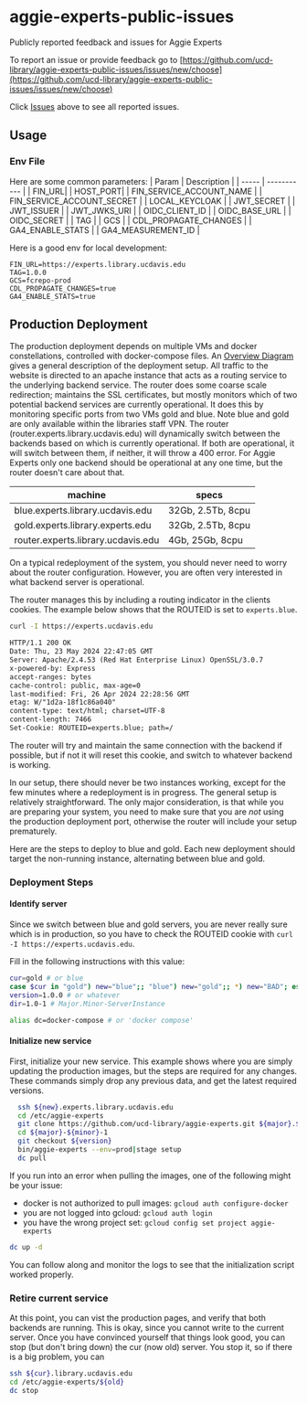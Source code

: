 # aggie-experts-public-issues
Publicly reported feedback and issues for Aggie Experts

To report an issue or provide feedback go to [https://github.com/ucd-library/aggie-experts-public-issues/issues/new/choose](https://github.com/ucd-library/aggie-experts-public-issues/issues/new/choose)

Click [Issues](https://github.com/ucd-library/aggie-experts-public-issues/issues) above to see all reported issues.

## Usage

### Env File
Here are some common parameters:
| Param | Description |
| ----- | ----------- |
| FIN_URL|
| HOST_PORT|
| FIN_SERVICE_ACCOUNT_NAME |
| FIN_SERVICE_ACCOUNT_SECRET |
| LOCAL_KEYCLOAK |
| JWT_SECRET |
| JWT_ISSUER |
| JWT_JWKS_URI | 
| OIDC_CLIENT_ID | 
| OIDC_BASE_URL |
| OIDC_SECRET |
| TAG |
| GCS |
| CDL_PROPAGATE_CHANGES |
| GA4_ENABLE_STATS | 
| GA4_MEASUREMENT_ID |

Here is a good env for local development:
```
FIN_URL=https://experts.library.ucdavis.edu
TAG=1.0.0
GCS=fcrepo-prod
CDL_PROPAGATE_CHANGES=true
GA4_ENABLE_STATS=true
```

## Production Deployment

The production deployment depends on multiple VMs and docker constellations,
controlled with docker-compose files.  An [Overview
Diagram](https://docs.google.com/drawings/d/1fLANXV295-rPT_NLGNDRyE1cVLNi30JMLDXwReywRjU/edit?usp=sharing)
gives a general description of the deployment setup.  All traffic to the website
is directed to an apache instance that acts as a routing service to the
underlying backend service.  The router does some coarse scale redirection;
maintains the SSL certificates, but mostly monitors which of two potential
backend services are currently operational. It does this by monitoring specific
ports from two VMs gold and blue. Note blue and gold are only available within
the libraries staff VPN.  The router (router.experts.library.ucdavis.edu) will
dynamically switch between the backends based on which is currently operational.
If both are operational, it will switch between them, if neither, it will throw
a 400 error.  For Aggie Experts only one backend should be operational at any
one time, but the router doesn't care about that.

| machine | specs |
| --- | --- |
| blue.experts.library.ucdavis.edu | 32Gb, 2.5Tb, 8cpu |
| gold.experts.library.experts.edu | 32Gb, 2.5Tb, 8cpu |
| router.experts.library.ucdavis.edu | 4Gb, 25Gb, 8cpu |

On a typical redeployment of the system, you should never need to worry about
the router configuration. However, you are often very interested in what backend server is operational.

The router manages this by including a routing indicator in the clients cookies.
The example below shows that the ROUTEID is set to `experts.blue`.

```bash
curl -I https://experts.ucdavis.edu
```

```txt
HTTP/1.1 200 OK
Date: Thu, 23 May 2024 22:47:05 GMT
Server: Apache/2.4.53 (Red Hat Enterprise Linux) OpenSSL/3.0.7
x-powered-by: Express
accept-ranges: bytes
cache-control: public, max-age=0
last-modified: Fri, 26 Apr 2024 22:28:56 GMT
etag: W/"1d2a-18f1c86a040"
content-type: text/html; charset=UTF-8
content-length: 7466
Set-Cookie: ROUTEID=experts.blue; path=/
```

The router will try and maintain the same connection with the backend if
possible, but if not it will reset this cookie, and switch to whatever backend
is working.

In our setup, there should never be two instances working, except for the few
minutes where a redeployment is in progress.  The general setup is relatively
straightforward.  The only major consideration, is that while you are preparing
your system, you need to make sure that you are *not* using the production
deployment port, otherwise the router will include your setup prematurely.

Here are the steps to deploy to blue and gold. Each new deployment should target
the non-running instance, alternating between blue and gold.

### Deployment Steps

#### Identify server
Since we switch between blue and gold servers, you are never really sure which
is in production, so you have to check the ROUTEID cookie with `curl -I
https://experts.ucdavis.edu`.

Fill in the following instructions with this value:

```bash
cur=gold # or blue
case $cur in "gold") new="blue";; "blue") new="gold";; *) new="BAD"; esac
version=1.0.0 # or whatever
dir=1.0-1 # Major.Minor-ServerInstance

alias dc=docker-compose # or 'docker compose' 
```

#### Initialize new service

First, initialize your new service.  This example shows where you are simply
updating the production images, but the steps are required for any changes.
These commands simply drop any previous data, and get the latest required
versions.

```bash
  ssh ${new}.experts.library.ucdavis.edu
  cd /etc/aggie-experts
  git clone https://github.com/ucd-library/aggie-experts.git ${major}.${minor}-1
  cd ${major}-${minor}-1
  git checkout ${version}
  bin/aggie-experts --env=prod|stage setup
  dc pull
```

If you run into an error when pulling the images, one of the following might be your issue:
- docker is not authorized to pull images: `gcloud auth configure-docker`
- you are not logged into gcloud: `gcloud auth login`
- you have the wrong project set: `gcloud config set project aggie-experts`

```bash
dc up -d
```

You can follow along and monitor the logs to see that the initialization script
worked properly.

### Retire current service

At this point, you can vist the production pages, and verify that both backends
are running.  This is okay, since you cannot write to the current server.  Once
you have convinced yourself that things look good, you can stop (but don't bring
down) the cur (now old) server.  You stop it, so if there is a big problem, you
can 

```bash
ssh ${cur}.library.ucdavis.edu
cd /etc/aggie-experts/${old}
dc stop
```
